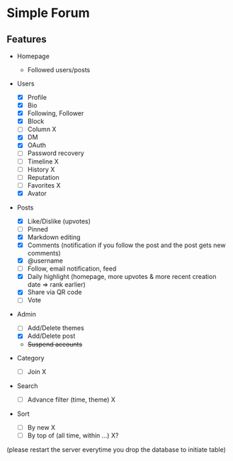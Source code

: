# Simple Forum

## Features

- Homepage
  - Followed users/posts
  
- Users 
  - [x] Profile
  - [x] Bio 
  - [x] Following, Follower
  - [x] Block 
  - [ ] Column X
  - [x] DM
  - [x] OAuth
  - [ ] Password recovery
  - [ ] Timeline X
  - [ ] History X
  - [ ] Reputation
  - [ ] Favorites X
  - [x] Avator
- Posts 
  - [x] Like/Dislike (upvotes)
  - [ ] Pinned
  - [x] Markdown editing  
  - [x] Comments (notification if you follow the post and the post gets new comments)
  - [x] @username
  - [ ] Follow, email notification, feed
  - [x] Daily highlight (homepage, more upvotes & more recent creation date => rank earlier)
  - [x] Share via QR code
  - [ ] Vote 
- Admin
  - [ ] Add/Delete themes
  - [x] Add/Delete post
  - ~~Suspend accounts~~
- Category
  - [ ] Join X
- Search
  - [ ] Advance filter (time, theme) X
- Sort
  - [ ] By new X
  - [ ] By top of (all time, within ...) X?

(please restart the server everytime you drop the database to initiate table)